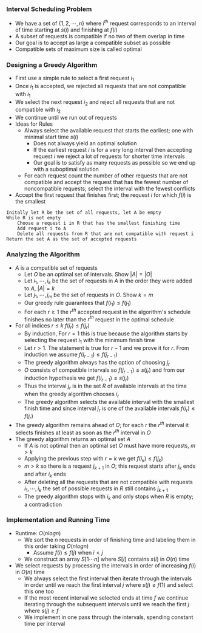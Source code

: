 ### Interval Scheduling Problem
- We have a set of $\{1,2,\cdots, n\}$ where $i^{th}$ request corresponds to an interval of time starting at $s(i)$ and finishing at $f(i)$
- A subset of requests is compatible if no two of them overlap in time
- Our goal is to accept as large a compatible subset as possible
- Compatible sets of maximum size is called optimal
### Designing a Greedy Algorithm
- First use a simple rule to select a first request $i_1$
- Once $i_1$ is accepted, we rejected all requests that are not compatible with $i_1$
- We select the next request $i_2$ and reject all requests that are not compatible with $i_2$
- We continue until we run out of requests
- Ideas for Rules
	- Always select the available request that starts the earliest; one with minimal start time $s(i)$
		- Does not always yield an optimal solution 
		- If the earliest request $i$ is for a very long interval then accepting request $i$ we reject a lot of requests for shorter time intervals
		- Our goal is to satisfy as many requests as possible so we end up with a suboptimal solution
	- For each request count the number of other requests that are not compatible and accept the request that has the fewest number of noncompatible requests; select the interval with the fewest conflicts
- Accept the first request that finishes first; the request $i$ for which $f(i)$ is the smallest
```
Initally let R be the set of all requests, let A be empty
While R is not empty
	Choose a request i in R that has the smallest finishing time
	Add request i to A
	Delete all requests from R that are not compatible with request i
Return the set A as the set of accepted requests
```
### Analyzing the Algorithm
- $A$ is a compatible set of requests
	- Let $O$ be an optimal set of intervals. Show $|A|=|O|$
	- Let $i_1,\cdots, i_k$ be the set of requests in $A$ in the order they were added to $A$, $|A|=k$
	- Let $j_1,\cdots, j_m$ be the set of requests in $O$. Show $k=m$
	- Our greedy rule guarantees that $f(i_1)\leq f(j_1)$
	- For each $r\geq1$ the $r^{th}$ accepted request in the algorithm's schedule finishes no later than the $r^{th}$ request in the optimal schedule
- For all indices $r\leq k$ $f(i_r)\leq f(j_r)$
	- By induction, For $r=1$ this is true because the algorithm starts by selecting the request $i_1$ with the minimum finish time
	- Let $r>1$. The statement is true for $r-1$ and we prove it for $r$. From induction we assume $f(i_{r-1})\leq f(j_{r-1})$
	- The greedy algorithm always has the option of choosing $j_r$
	- $O$ consists of compatible intervals so $f(j_{r-1})\leq s(j_r)$ and from our induction hypothesis we get $f(i_{r-1})\leq s(j_r)$
	- Thus the interval $j_r$ is in the set $R$ of available intervals at the time when the greedy algorithm chooses $i_r$
	- The greedy algorithm selects the available interval with the smallest finish time and since interval $j_r$ is one of the available intervals $f(i_{r})\leq f(j_r)$
- The greedy algorithm remains ahead of $O$; for each $r$ the $r^{th}$ interval it selects finishes at least as soon as the $r^{th}$ interval in $O$
- The greedy algorithm returns an optimal set $A$
	- If $A$ is not optimal then an optimal set $O$ must have more requests, $m>k$
	- Applying the previous step with $r=k$ we  get $f(i_k)\leq f(j_k)$
	- $m>k$ so there is a request $j_{k+1}$ in $O$; this request starts after $j_k$ ends and after $i_k$ ends
	- After deleting all the requests that are not compatible with requests $i_1,\cdots,i_k$ the set of possible requests in $R$ still contains $j_{k+1}$
	- The greedy algorithm stops with $i_k$ and only stops when $R$ is empty; a contradiction

### Implementation and Running Time
- Runtime: $O(nlogn)$
	- We sort the $n$ requests in order of finishing time and labeling them in this order taking $O(nlogn)$
		- Assume $f(i)\leq f(j)$ when $i<j$
	- We construct an array $S[1\cdots n]$ where $S[i]$ contains $s(i)$ in $O(n)$ time
- We select requests by processing the intervals in order of increasing $f(i)$ in $O(n)$ time
	- We always select the first interval then iterate through the intervals in order until we reach the first interval $j$ where $s(j)\geq f(1)$ and select this one too
	- If the most recent interval we selected ends at time $f$ we continue iterating through the subsequent intervals until we reach the first $j$ where $s(j)\geq f$
	- We implement in one pass through the intervals, spending constant time per interval 